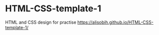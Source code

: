 # HTML-CSS-template-1
HTML and CSS design for practise
https://alisobih.github.io/HTML-CSS-template-1/
